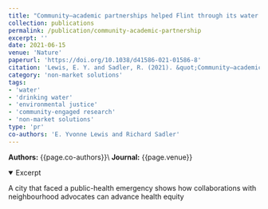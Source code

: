 ```yaml
---
title: "Community–academic partnerships helped Flint through its water crisis"
collection: publications
permalink: /publication/community-academic-partnership
excerpt: ''
date: 2021-06-15
venue: 'Nature'
paperurl: 'https://doi.org/10.1038/d41586-021-01586-8'
citation: 'Lewis, E. Y. and Sadler, R. (2021). &quot;Community–academic partnerships helped Flint through its water crisis &quot; <i>  Nature  </i>. 594: 326-329 .'
category: 'non-market solutions'
tags: 
- 'water'
- 'drinking water'
- 'environmental justice'
- 'community-engaged research'
- 'non-market solutions'
type: 'pr'
co-authors: 'E. Yvonne Lewis and Richard Sadler'
---
```


<!-- Google tag (gtag.js) -->
<script async src="https://www.googletagmanager.com/gtag/js?id=G-8CEVZ95BRH"></script>
<script>
  window.dataLayer = window.dataLayer || [];
  function gtag(){dataLayer.push(arguments);}
  gtag('js', new Date());

  gtag('config', 'G-8CEVZ95BRH');
</script>

**Authors:** {{page.co-authors}}\\
**Journal:** {{page.venue}}


<details open>
<summary>
Excerpt
</summary>

<p>
A city that faced a public-health emergency shows how collaborations with neighbourhood advocates can advance health equity
</p>

</details>

